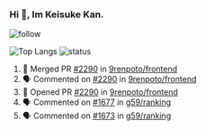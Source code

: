 ### Hi 👋, Im Keisuke Kan.

<!--
**9renpoto/9renpoto** is a ✨ _special_ ✨ repository because its `README.md` (this file) appears on your GitHub profile.

Here are some ideas to get you started:

- 🔭 I’m currently working on ...
- 🌱 I’m currently learning ...
- 👯 I’m looking to collaborate on ...
- 🤔 I’m looking for help with ...
- 💬 Ask me about ...
- 📫 How to reach me: ...
- 😄 Pronouns: ...
- ⚡ Fun fact: ...
-->

![follow](https://img.shields.io/github/followers/9renpoto?label=Follow&style=social)

![Top Langs](https://github-readme-stats.vercel.app/api/top-langs/?username=9renpoto&hide=html&layout=compact)
![status](https://github-readme-stats.vercel.app/api?username=9renpoto&show_icons=true&count_private=true&hide=issues,contribs)

<!--START_SECTION:activity-->
1. 🎉 Merged PR [#2290](https://github.com/9renpoto/frontend/pull/2290) in [9renpoto/frontend](https://github.com/9renpoto/frontend)
2. 🗣 Commented on [#2290](https://github.com/9renpoto/frontend/issues/2290) in [9renpoto/frontend](https://github.com/9renpoto/frontend)
3. 💪 Opened PR [#2290](https://github.com/9renpoto/frontend/pull/2290) in [9renpoto/frontend](https://github.com/9renpoto/frontend)
4. 🗣 Commented on [#1677](https://github.com/g59/ranking/issues/1677) in [g59/ranking](https://github.com/g59/ranking)
5. 🗣 Commented on [#1673](https://github.com/g59/ranking/issues/1673) in [g59/ranking](https://github.com/g59/ranking)
<!--END_SECTION:activity-->
